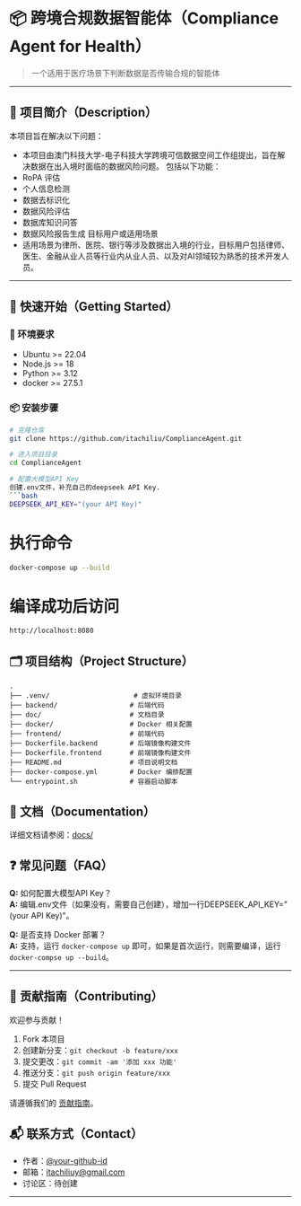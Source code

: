# 📦 跨境合规数据智能体（Compliance Agent for Health）

> 一个适用于医疗场景下判断数据是否传输合规的智能体


---

## 📖 项目简介（Description）

本项目旨在解决以下问题：
- 本项目由澳门科技大学-电子科技大学跨境可信数据空间工作组提出，旨在解决数据在出入境时面临的数据风险问题。
包括以下功能：
- RoPA 评估
- 个人信息检测
- 数据去标识化
- 数据风险评估
- 数据库知识问答
- 数据风险报告生成
目标用户或适用场景
- 适用场景为律所、医院、银行等涉及数据出入境的行业，目标用户包括律师、医生、金融从业人员等行业内从业人员、以及对AI领域较为熟悉的技术开发人员。
---

## 🚀 快速开始（Getting Started）

### 🧰 环境要求

- Ubuntu >= 22.04
- Node.js >= 18
- Python >= 3.12
- docker >= 27.5.1
  


### 📦 安装步骤

```bash
# 克隆仓库
git clone https://github.com/itachiliu/ComplianceAgent.git

# 进入项目目录
cd ComplianceAgent

# 配置大模型API Key
创建.env文件，补充自己的deepseek API Key.
```bash
DEEPSEEK_API_KEY="(your API Key)"
```

# 执行命令
```bash
docker-compose up --build 
```

# 编译成功后访问
```bash
http://localhost:8080
```

## 🗂 项目结构（Project Structure）


```text
.
├── .venv/                     # 虚拟环境目录
├── backend/                  # 后端代码
├── doc/                      # 文档目录
├── docker/                   # Docker 相关配置
├── frontend/                 # 前端代码
├── Dockerfile.backend        # 后端镜像构建文件
├── Dockerfile.frontend       # 前端镜像构建文件
├── README.md                 # 项目说明文档
├── docker-compose.yml        # Docker 编排配置
└── entrypoint.sh             # 容器启动脚本
```

## 📘 文档（Documentation）

详细文档请参阅：[docs/](./docs)

## ❓ 常见问题（FAQ）

**Q:** 如何配置大模型API Key？  
**A:** 编辑.env文件（如果没有，需要自己创建），增加一行DEEPSEEK_API_KEY="(your API Key)"。

**Q:** 是否支持 Docker 部署？  
**A:** 支持，运行 `docker-compose up` 即可，如果是首次运行，则需要编译，运行`docker-compse up --build`。

---

## 🤝 贡献指南（Contributing）

欢迎参与贡献！

1. Fork 本项目
2. 创建新分支：`git checkout -b feature/xxx`
3. 提交更改：`git commit -am '添加 xxx 功能'`
4. 推送分支：`git push origin feature/xxx`
5. 提交 Pull Request

请遵循我们的 [贡献指南](./CONTRIBUTING.md)。

## 📬 联系方式（Contact）

- 作者：[@your-github-id](https://github.com/itachiliu)
- 邮箱：itachiliuy@gmail.com
- 讨论区：待创建

---


